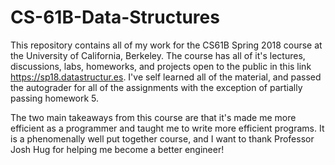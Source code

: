 # CS-61B-Data-Structures

This repository contains all of my work for the CS61B Spring 2018 course at the University of California, Berkeley. 
The course has all of it's lectures, discussions, labs, homeworks, and projects open to the public in this link https://sp18.datastructur.es.
I've self learned all of the material, and passed the autograder for all of the assignments with the exception of partially passing homework 5.

The two main takeaways from this course are that it's made me more efficient as a programmer and taught me to write more efficient programs. It is a phenomenally well put together course, and I want to thank Professor Josh Hug for helping me become a better engineer! 
